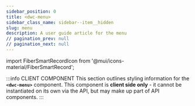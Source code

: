 ```yaml
---
sidebar_position: 0
title: <dwc-menu>
sidebar_class_name: sidebar--item__hidden
slug: menu
description: A user guide article for the menu
// pagination_prev: null
// pagination_next: null
---
```


import FiberSmartRecordIcon from '@mui/icons-material/FiberSmartRecord';

<DocChip chip='shadow' />

:::info CLIENT COMPONENT
This section outlines styling information for the **`<dwc-menu>`** component. This component is **client side only** - it cannot be instantiated on its own via the API, but may make up part of API components.
:::

<TableBuilder name="dwc-menu" />

